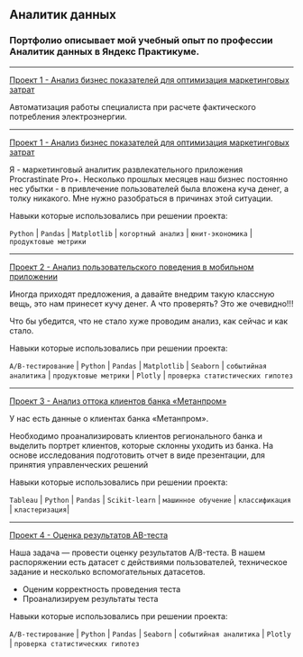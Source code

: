 ## Аналитик данных

### Портфолио описывает мой учебный опыт по профессии Аналитик данных в Яндекс Практикуме.
****
[Проект 1 - Анализ бизнес показателей для оптимизация маркетинговых затрат](https://github.com/sgaleser/DataAnalyst/tree/main/ПЕТ%20-%20Проект%20Расчет%20фактического%20потребления%20электроэнергии)

Автоматизация работы специалиста при расчете фактического потребления электроэнергии.

***
[Проект 1 - Анализ бизнес показателей для оптимизация маркетинговых затрат](https://github.com/sgaleser/DataAnalyst/tree/main/Проект%201%20-%20Анализ%20бизнес%20показателей)

Я - маркетинговый аналитик развлекательного приложения Procrastinate Pro+. Несколько прошлых месяцев наш бизнес постоянно нес убытки - в привлечение пользователей была вложена куча денег, а толку никакого. Мне нужно разобраться в причинах этой ситуации.

Навыки которые использовались при решении проекта:

`Python` | `Pandas` | `Matplotlib` | `когортный анализ` | `юнит-экономика` | `продуктовые метрики`

***
[Проект 2 - Анализ пользовательского поведения в мобильном приложении](https://github.com/sgaleser/DataAnalyst/tree/main/Проект%202%20-%20Анализ%20воронки%20продаж)

Иногда приходят предложения, а давайте внедрим такую классную вещь, это нам принесет кучу денег. А что проверять? Это же очевидно!!!

Что бы убедится, что не стало хуже проводим анализ, как сейчас и как стало.

Навыки которые использовались при решении проекта:

`A/B-тестирование` | `Python` | `Pandas` | `Matplotlib` | `Seaborn` | `событийная аналитика` | `продуктовые метрики` | `Plotly` | `проверка статистических гипотез`
***
[Проект 3 - Анализ оттока клиентов банка «Метанпром»](https://github.com/sgaleser/DataAnalyst/tree/main/Проект%203%20-%20Изучение%20оттока%20клиентов%20Банковского%20сектора)

У нас есть данные о клиентах банка «Метанпром».

Необходимо проанализировать клиентов регионального банка и выделить портрет клиентов, которые склонны уходить из банка. На основе исследования подготовить отчет в виде презентации, для принятия управленческих решений

Навыки которые использовались при решении проекта:

`Tableau` | `Python` | `Pandas` | `Scikit-learn` | `машинное обучение` | `классификация` | `кластеризация`|
***
[Проект 4 - Оценка результатов AB-теста](https://github.com/sgaleser/DataAnalyst/tree/main/Проект%204%20-%20Оценка%20результатов%20AB-теста)

Наша задача — провести оценку результатов A/B-теста. В нашем распоряжении есть датасет с действиями пользователей, техническое задание и несколько вспомогательных датасетов.

- Оценим корректность проведения теста
- Проанализируем результаты теста

Навыки которые использовались при решении проекта:

`A/B-тестирование` | `Python` | `Pandas` | `Seaborn` | `событийная аналитика` | `Plotly` | `проверка статистических гипотез`
